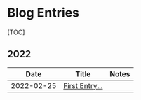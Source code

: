 # Blog Entries

[TOC]

## 2022

| Date       | Title                                | Notes |
|------------|--------------------------------------|-------|
| 2022-02-25 | [First Entry...](2022/2022-02-25.md) |       |



